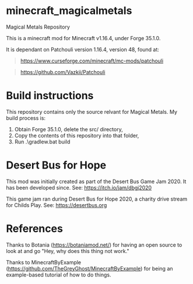 # minecraft_magicalmetals
Magical Metals Repository

This is a minecraft mod for Minecraft v1.16.4, under Forge 35.1.0.

It is dependant on Patchouli version 1.16.4, version 48, found at:
> https://www.curseforge.com/minecraft/mc-mods/patchouli

> https://github.com/Vazkii/Patchouli

# Build instructions
This repository contains only the source relvant for Magical Metals. My build process is:
1. Obtain Forge 35.1.0, delete the src/ directory,
2. Copy the contents of this repository into that folder,
3. Run .\gradlew.bat build

# Desert Bus for Hope
This mod was initially created as part of the Desert Bus Game Jam 2020. It has been developed since.
See: https://itch.io/jam/dbgj2020

This game jam ran during Desert Bus for Hope 2020, a charity drive stream for Childs Play.
See: https://desertbus.org

# References
Thanks to Botania (https://botaniamod.net/) for having an open source to look at and go "Hey, why does this thing not work."

Thanks to MinecraftByExample (https://github.com/TheGreyGhost/MinecraftByExample) for being an example-based tutorial of how to do things.
